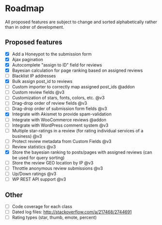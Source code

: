 # Roadmap

All proposed features are subject to change and sorted alphabetically rather than in odrer of development.

## Proposed features
- [x] Add a Honeypot to the submission form
- [x] Ajax pagination
- [x] Autocomplete "assign to ID" field for reviews
- [x] Bayesian calculation for page ranking based on assigned reviews
- [ ] Blacklist IP addresses
- [x] Bulk assign post_id to reviews
- [ ] Custom importer to correctly map assigned post_ids @addon
- [ ] Custom review fields @v3
- [ ] Customization of stars, fonts, colors, etc. @v3
- [ ] Drag-drop order of review fields @v3
- [ ] Drag-drop order of submission form fields @v3
- [x] Integrate with Akismet to provide spam-validation
- [ ] Integrate with WooCommerce reviews @addon
- [ ] Integrate with WordPress comment system @v3
- [ ] Multiple star-ratings in a review (for rating individual services of a business) @v3
- [ ] Protect review metadata from Custom Fields @v3
- [ ] Review statistics @v3
- [x] Store the bayesian ranking to posts/pages with assigned reviews (can be used for query sorting)
- [ ] Store the review GEO location by IP @v3
- [ ] Throttle anonymous review submissions @v3
- [ ] Up/Down ratings @v3
- [ ] WP REST API support @v3

## Other
- [ ] Code coverage for each class
- [ ] Dated log files: http://stackoverflow.com/a/217468/2744691
- [ ] Rating types (star, thumb, emote, percent)
